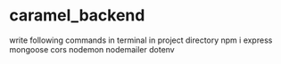 # caramel_backend
write  following commands in terminal in project directory 
   npm i express mongoose cors nodemon nodemailer dotenv 

 
